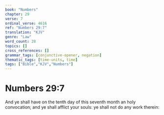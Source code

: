 ```yaml
---
book: "Numbers"
chapter: 29
verse: 7
ordinal_verse: 4616
ref: "Numbers 29:7"
translation: "KJV"
genre: "Law"
word_count: 28
topics: []
cross_references: []
grammar_tags: [conjunctive-opener, negation]
thematic_tags: [time-units, time]
tags: ["Bible","KJV","Numbers"]
---
```


# Numbers 29:7

And ye shall have on the tenth day of this seventh month an holy convocation; and ye shall afflict your souls: ye shall not do any work therein:
